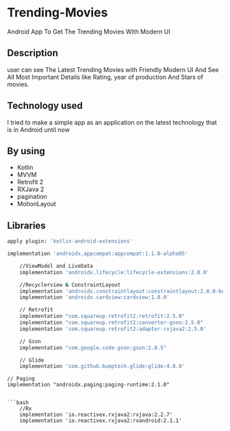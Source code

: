 # Trending-Movies
Android App To Get The Trending Movies With Modern UI

## Description

user can see The Latest Trending Movies 
with Friendly Modern UI And See All Most Important Details like Rating, year of production And Stars of movies.

## Technology used
I tried to make a simple app as an application on the latest technology that is in Android until now

## By using
* Kotlin
* MVVM
* Retrofit 2
* RXJava 2
* pagination
* MotionLayout

## Libraries

```bash
apply plugin: 'kotlin-android-extensions'

```
```bash
implementation 'androidx.appcompat:appcompat:1.1.0-alpha05'
```    
```bash  
    //ViewModel and LiveData
    implementation 'androidx.lifecycle:lifecycle-extensions:2.0.0'

    //Recyclerview & ConstraintLayout
    implementation 'androidx.constraintlayout:constraintlayout:2.0.0-beta6'
    implementation 'androidx.cardview:cardview:1.0.0'

    // Retrofit
    implementation "com.squareup.retrofit2:retrofit:2.5.0"
    implementation "com.squareup.retrofit2:converter-gson:2.5.0"
    implementation 'com.squareup.retrofit2:adapter-rxjava2:2.5.0'

    // Gson
    implementation "com.google.code.gson:gson:2.8.5"

    // Glide
    implementation 'com.github.bumptech.glide:glide:4.8.0'

```
 
    // Paging
    implementation "androidx.paging:paging-runtime:2.1.0"  
    
```

```bash
    //Rx
    implementation 'io.reactivex.rxjava2:rxjava:2.2.7'
    implementation 'io.reactivex.rxjava2:rxandroid:2.1.1'
```
